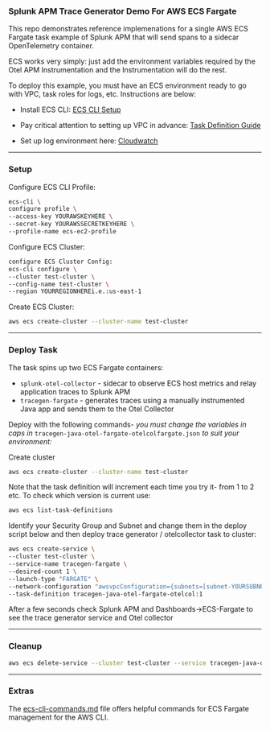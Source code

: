 ### Splunk APM Trace Generator Demo For AWS ECS Fargate

This repo demonstrates reference implemenations for a single AWS ECS Fargate task example of Splunk APM that will send spans to a sidecar OpenTelemetry container.

ECS works very simply: just add the environment variables required by the Otel APM Instrumentation and the Instrumentation will do the rest.

To deploy this example, you must have an ECS environment ready to go with VPC, task roles for logs, etc. Instructions are below:  

- Install ECS CLI: [ECS CLI Setup](https://docs.aws.amazon.com/AmazonECS/latest/developerguide/ECS_AWSCLI_Fargate.html)

- Pay critical attention to setting up VPC in advance: [Task Definition Guide](https://docs.aws.amazon.com/AmazonECS/latest/developerguide/task_definitions.html)

- Set up log environment here: [Cloudwatch](https://docs.aws.amazon.com/AmazonECS/latest/developerguide/using_cloudwatch_logs.html)

---
### Setup

Configure ECS CLI Profile:  
```bash
ecs-cli \
configure profile \
--access-key YOURAWSKEYHERE \
--secret-key YOURAWSSECRETKEYHERE \
--profile-name ecs-ec2-profile
```

Configure ECS Cluster:  
```bash
configure ECS Cluster Config:
ecs-cli configure \
--cluster test-cluster \
--config-name test-cluster \
--region YOURREGIONHEREi.e.:us-east-1
```

Create ECS Cluster:
```bash
aws ecs create-cluster --cluster-name test-cluster
```

---
### Deploy Task 

The task spins up two ECS Fargate containers:

- `splunk-otel-collector` - sidecar to observe ECS host metrics and relay application traces to Splunk APM  
- `tracegen-fargate` - generates traces using a manually instrumented Java app and sends them to the Otel Collector  

Deploy with the following commands- *you must change the variables in caps in* `tracegen-java-otel-fargate-otelcolfargate.json` *to suit your environment:*

Create cluster
```bash
aws ecs create-cluster --cluster-name test-cluster
```

Note that the task definition will increment each time you try it- from 1 to 2 etc. To check which version is current use:  
```bash
aws ecs list-task-definitions
```

Identify your Security Group and Subnet and change them in the deploy script below and then deploy trace generator / otelcollector task to cluster:

```bash
aws ecs create-service \
--cluster test-cluster \
--service-name tracegen-fargate \
--desired-count 1 \
--launch-type "FARGATE" \
--network-configuration "awsvpcConfiguration={subnets=[subnet-YOURSUBNETHERE],securityGroups=[sg-YOURSECURITYGROUPHERE],assignPublicIp=ENABLED}" \
--task-definition tracegen-java-otel-fargate-otelcol:1
```

After a few seconds check Splunk APM and Dashboards->ECS-Fargate to see the trace generator service and Otel collector

---
### Cleanup  
```bash
aws ecs delete-service --cluster test-cluster --service tracegen-java-otel-fargate-otelcol --force
```

---
### Extras

The [ecs-cli-commands.md](./ecs-cli-commands.md) file offers helpful commands for ECS Fargate management for the AWS CLI.